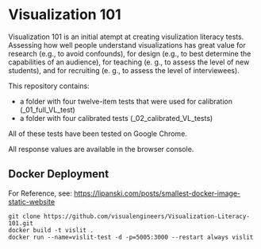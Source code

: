 # Visualization 101

Visualization 101 is an initial atempt at creating visulization literacy tests. Assessing how well people understand visualizations has great value for research (e.g., to avoid confounds), for design (e.g., to best determine the capabilities of an audience), for teaching (e. g., to assess the level of new students), and for recruiting (e. g., to assess the level of interviewees).

This repository contains:

- a folder with four twelve-item tests that were used for calibration (_01_full_VL_test)
- a folder with four calibrated tests (_02_calibrated_VL_tests)

All of these tests have been tested on Google Chrome.

All response values are available in the browser console.

## Docker Deployment

For Reference, see: <https://lipanski.com/posts/smallest-docker-image-static-website>

```shell
git clone https://github.com/visualengineers/Visualization-Literacy-101.git
docker build -t vislit .
docker run --name=vislit-test -d -p=5005:3000 --restart always vislit
```
